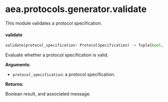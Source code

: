 <a name="aea.protocols.generator.validate"></a>
# aea.protocols.generator.validate

This module validates a protocol specification.

<a name="aea.protocols.generator.validate.validate"></a>
#### validate

```python
validate(protocol_specification: ProtocolSpecification) -> Tuple[bool, str]
```

Evaluate whether a protocol specification is valid.

**Arguments**:

- `protocol_specification`: a protocol specification.

**Returns**:

Boolean result, and associated message.

